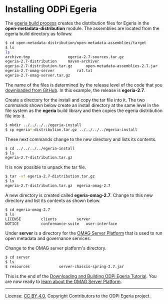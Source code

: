 <!-- SPDX-License-Identifier: CC-BY-4.0 -->
<!-- Copyright Contributors to the ODPi Egeria project. -->

# Installing ODPi Egeria

The [egeria build process](task-building-egeria-source.md) creates the
distribution files for Egeria in the **open-metadata-distribution** module.
The assemblies are located from the egeria build directory as follows:

```bash
$ cd open-metadata-distribution/open-metadata-assemblies/target
$ ls
ls
archive-tmp					egeria-2.7-sources.tar.gz
egeria-2.7-distribution		maven-archiver
egeria-2.7-distribution.tar.gz		open-metadata-assemblies-2.7.jar
egeria-2.7-omag-server			rat.txt
egeria-2.7-omag-server.tar.gz
```

The name of the files is determined by the release level of the code that you
[downloaded from GitHub](task-downloading-egeria-source.md).  In this example,
the release is **egeria-2.7**.

Create a directory for the install and copy the tar file into it.
The two commands shown below create an install directory at the same level in the
file system as the **egeria** build library and then copies the egeria distribution file into it.

```bash
$ mkdir ../../../../egeria-install
$ cp egeria*-distribution.tar.gz ../../../../egeria-install
```

These next commands change to the new directory and lists its contents.

```bash
$ cd ../../../../egeria-install
$ ls
egeria-2.7-distribution.tar.gz
```

It is now possible to unpack the tar file.

```bash
$ tar -xf egeria-2.7-distribution.tar.gz
$ ls
egeria-2.7-distribution.tar.gz	egeria-omag-2.7
```

A new directory is created called **egeria-omag-2.7**.  Change to this
new directory and list its contents as shown below.

```bash
$ cd egeria-omag-2.7
$ ls
LICENSE			clients			server
NOTICE			conformance-suite	user-interface
```

Under **server** is a directory for the
[OMAG Server Platform](../../../open-metadata-publication/website/omag-server) that is used to run
open metadata and governance services.

Change to the OMAG server platform's directory.

```bash
$ cd server
$ ls
$ resources				server-chassis-spring-2.7.jar
```

This is the end of the [Downloading and Building ODPi Egeria Tutorial](.).    You are now
ready to [learn about the OMAG Server Platform](../omag-server-tutorial).

----
License: [CC BY 4.0](https://creativecommons.org/licenses/by/4.0/),
Copyright Contributors to the ODPi Egeria project.
